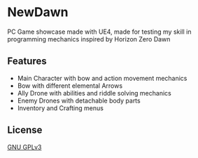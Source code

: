 # NewDawn

PC Game showcase made with UE4, made for testing my skill in programming mechanics inspired by Horizon Zero Dawn

## Features
- Main Character with bow and action movement mechanics
- Bow with different elemental Arrows
- Ally Drone with abilities and riddle solving mechanics
- Enemy Drones with detachable body parts
- Inventory and Crafting menus

## License

[GNU GPLv3](https://choosealicense.com/licenses/gpl-3.0/)
